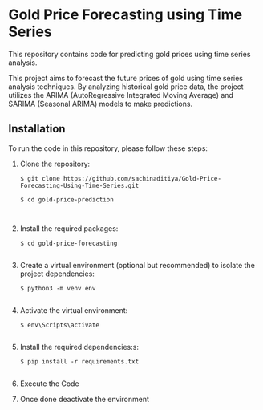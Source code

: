 # Gold Price Forecasting using Time Series

This repository contains code for predicting gold prices using time series analysis.

This project aims to forecast the future prices of gold using time series analysis techniques. By analyzing historical gold price data, the project utilizes the ARIMA (AutoRegressive Integrated Moving Average) and SARIMA (Seasonal ARIMA) models to make predictions.

## Installation

To run the code in this repository, please follow these steps:

1. Clone the repository:

   ```shell
   $ git clone https://github.com/sachinaditiya/Gold-Price-Forecasting-Using-Time-Series.git

   $ cd gold-price-prediction



2. Install the required packages:

   ```shell
   $ cd gold-price-forecasting


3. Create a virtual environment (optional but recommended) to isolate the project dependencies:

   ```shell
   $ python3 -m venv env


3. Activate the virtual environment:

   ```shell
   $ env\Scripts\activate


4. Install the required dependencies:s:

   ```shell
   $ pip install -r requirements.txt  
 

6. Execute the Code 

7. Once done deactivate the environment






